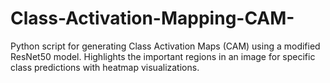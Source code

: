# Class-Activation-Mapping-CAM-
Python script for generating Class Activation Maps (CAM) using a modified ResNet50 model. Highlights the important regions in an image for specific class predictions with heatmap visualizations.
